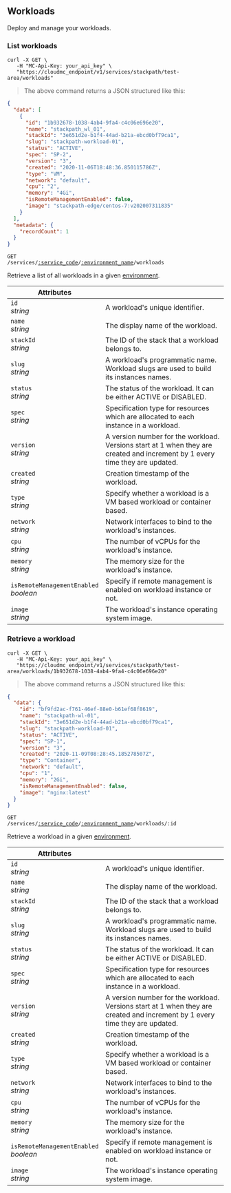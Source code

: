 ## Workloads

Deploy and manage your workloads.

<!-------------------- LIST WORKLOADS -------------------->

### List workloads

```shell
curl -X GET \
   -H "MC-Api-Key: your_api_key" \
   "https://cloudmc_endpoint/v1/services/stackpath/test-area/workloads"
```
> The above command returns a JSON structured like this:

```json
{
  "data": [
    {
      "id": "1b932678-1038-4ab4-9fa4-c4c06e696e20",
      "name": "stackpath_wl_01",
      "stackId": "3e651d2e-b1f4-44ad-b21a-ebcd0bf79ca1",
      "slug": "stackpath-workload-01",
      "status": "ACTIVE",
      "spec": "SP-2",
      "version": "3",
      "created": "2020-11-06T18:48:36.850115786Z",
      "type": "VM",
      "network": "default",
      "cpu": "2",
      "memory": "4Gi",
      "isRemoteManagementEnabled": false,
      "image": "stackpath-edge/centos-7:v202007311835"
    }
  ],
  "metadata": {
    "recordCount": 1
  }
}
```

<code>GET /services/<a href="#administration-service-connections">:service_code</a>/<a href="#administration-environments">:environment_name</a>/workloads</code>

Retrieve a list of all workloads in a given [environment](#administration-environments).

Attributes | &nbsp;
------- | -----------
`id`<br/>*string* | A workload's unique identifier.
`name`<br/>*string* | The display name of the workload.
`stackId`<br/>*string* | The ID of the stack that a workload belongs to.
`slug`<br/>*string* | A workload's programmatic name. Workload slugs are used to build its instances names.
`status`<br/>*string* | The status of the workload. It can be either ACTIVE or DISABLED.
`spec`<br/>*string* | Specification type for resources which are allocated to each instance in a workload.
`version`<br/>*string* | A version number for the workload. Versions start at 1 when they are created and increment by 1 every time they are updated.
`created`<br/>*string* | Creation timestamp of the workload.
`type`<br/>*string* | Specify whether a workload is a VM based workload or container based.
`network`<br/>*string* | Network interfaces to bind to the workload's instances.
`cpu`<br/>*string* | The number of vCPUs for the workload's instance.
`memory`<br/>*string* | The memory size for the workload's instance.
`isRemoteManagementEnabled`<br/>*boolean* | Specify if remote management is enabled on workload instance or not.
`image`<br/>*string* | The workload's instance operating system image.


<!-------------------- RETRIEVE A WORKLOAD -------------------->

### Retrieve a workload

```shell
curl -X GET \
   -H "MC-Api-Key: your_api_key" \
   "https://cloudmc_endpoint/v1/services/stackpath/test-area/workloads/1b932678-1038-4ab4-9fa4-c4c06e696e20"
```
> The above command returns a JSON structured like this:

```json
{
  "data": {
    "id": "bf9fd2ac-f761-46ef-88e0-b61ef68f8619",
    "name": "stackpath-wl-01",
    "stackId": "3e651d2e-b1f4-44ad-b21a-ebcd0bf79ca1",
    "slug": "stackpath-workload-01",
    "status": "ACTIVE",
    "spec": "SP-1",
    "version": "3",
    "created": "2020-11-09T08:28:45.185278507Z",
    "type": "Container",
    "network": "default",
    "cpu": "1",
    "memory": "2Gi",
    "isRemoteManagementEnabled": false,
    "image": "nginx:latest"
  }
}
```

<code>GET /services/<a href="#administration-service-connections">:service_code</a>/<a href="#administration-environments">:environment_name</a>/workloads/:id</code>

Retrieve a workload in a given [environment](#administration-environments).

Attributes | &nbsp;
------- | -----------
`id`<br/>*string* | A workload's unique identifier.
`name`<br/>*string* | The display name of the workload.
`stackId`<br/>*string* | The ID of the stack that a workload belongs to.
`slug`<br/>*string* | A workload's programmatic name. Workload slugs are used to build its instances names.
`status`<br/>*string* | The status of the workload. It can be either ACTIVE or DISABLED.
`spec`<br/>*string* | Specification type for resources which are allocated to each instance in a workload.
`version`<br/>*string* | A version number for the workload. Versions start at 1 when they are created and increment by 1 every time they are updated.
`created`<br/>*string* | Creation timestamp of the workload.
`type`<br/>*string* | Specify whether a workload is a VM based workload or container based.
`network`<br/>*string* | Network interfaces to bind to the workload's instances.
`cpu`<br/>*string* | The number of vCPUs for the workload's instance.
`memory`<br/>*string* | The memory size for the workload's instance.
`isRemoteManagementEnabled`<br/>*boolean* | Specify if remote management is enabled on workload instance or not.
`image`<br/>*string* | The workload's instance operating system image.